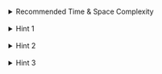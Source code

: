 <br>
<details class="hint-accordion">  
    <summary>Recommended Time & Space Complexity</summary>
    <p>
    You should aim for a solution with <code>O(V + E)</code> time and <code>O(V + E)</code> space, where <code>V</code> is the number of courses (nodes) and <code>E</code> is the number of prerequisites (edges). 
    </p>
</details>

<br>
<details class="hint-accordion">  
    <summary>Hint 1</summary>
    <p>
    Consider the problem as a graph where courses represent the nodes, and <code>prerequisite[i] = [a, b]</code> represents a directed edge from <code>a</code> to <code>b</code>. We need to determine whether the graph contains a cycle. Why? Because if there is a cycle, it is impossible to complete the courses involved in the cycle. Can you think of an algorithm to detect cycle in a graph?
    </p>
</details>

<br>
<details class="hint-accordion">  
    <summary>Hint 2</summary>
    <p>
    We can use the Depth First Search (DFS) algorithm to detect a cycle in a graph. We iterate over each course, run a DFS from that course, and first try to finish its prerequisite courses by recursively traversing through them. To detect a cycle, we initialize a hash set called <code>path</code>, which contains the nodes visited in the current DFS call. If we encounter a course that is already in the <code>path</code>, we can conclude that a cycle is detected. How would you implement it?
    </p>
</details>

<br>
<details class="hint-accordion">  
    <summary>Hint 3</summary>
    <p>
     We run a DFS starting from each course by initializing a hash set, <code>path</code>, to track the nodes in the current DFS call. At each step of the DFS, we return <code>false</code> if the current node is already in the <code>path</code>, indicating a cycle. We recursively traverse the neighbors of the current node, and if any of the neighbor DFS calls detect a cycle, we immediately return <code>false</code>. Additionally, we clear the neighbors list of a node when no cycle is found from that node to avoid revisiting those paths again.
    </p>
</details>